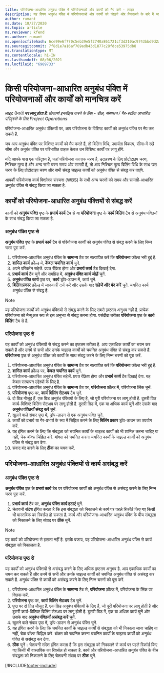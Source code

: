 ```yaml
---
title: परियोजना-आधारित अनुबंध पंक्ति में परियोजनाओं और कार्यों को मैप करें - लाइट
description: यह विषय अनुबंध पंक्ति में परियोजनाओं और कार्यों को जोड़ने और निकालने के बारे में जानकारी प्रदान करता है.
author: rumant
ms.date: 10/27/2020
ms.topic: article
ms.reviewer: kfend
ms.author: rumant
ms.openlocfilehash: 6ce99e6f770c5eb39e5f2740a861721cf3d210ac9743bbd9d2a1e1a7236f368c
ms.sourcegitcommit: 7f8d1e7a16af769adb43d1877c28fdce53975db8
ms.translationtype: MT
ms.contentlocale: hi-IN
ms.lasthandoff: 08/06/2021
ms.locfileid: "6989733"
---
```

# <a name="map-projects-and-tasks-to-a-project-based-contract-line"></a>किसी परियोजना-आधारित अनुबंध पंक्ति में परियोजनाओं और कार्यों को मानचित्र करें 

लाइट तैनाती _**पर लागू होता है:** प्रोफार्मा इनवॉइस करने के लिए - डील, संसाधन / गैर-स्टॉक आधारित परिदृश्यों के लिए Project Operations_

परियोजना-आधारित अनुबंध पंक्तियों पर, आप परियोजना के विशिष्ट कार्यों को अनुबंध पंक्ति पर मैप कर सकते हैं.

जब आप अनुबंध पंक्ति पर विशिष्ट कार्यों को मैप करते हैं, तो बिलिंग विधि, प्रभार्यता विकल्प, सीमा-में रखें सीमा और अनुबंध पंक्ति पर परिभाषित ग्राहक केवल उन विशिष्ट कार्यों पर लागू होंगे.

यदि आपके पास एक परिदृश्य है, जहां परियोजना का एक चरण है, उदाहरण के लिए प्रोटोटाइप चरण, निश्चित मूल्य है और अन्य सभी चरण समय और सामग्री हैं, तो आप निश्चित मूल्य बिलिंग विधि के साथ उस चरण के लिए प्रोटोटाइप चरण और सभी संबद्ध चाइल्ड कार्यों को अनुबंध पंक्ति से संबद्ध कर पाएंगे.

आपकी परियोजना कार्य विश्लेषण संरचना (WBS) के सभी अन्य चरणों को समय और सामग्री-आधारित अनुबंध पंक्ति से संबद्ध किया जा सकता है.

## <a name="associate-tasks-to-project-based-contract-lines"></a>कार्यों को परियोजना-आधारित अनुबंध पंक्तियों से संबद्ध करें

कार्यों को **अनुबंध पंक्ति** पृष्ठ के **प्रभार्य कार्य** टैब से या **परियोजना** पृष्ठ के **कार्य बिलिंग** टैब से अनुबंध पंक्तियों के साथ संबद्ध किया जा सकता है.

### <a name="from-the-contract-line-page"></a>अनुबंध पंक्ति पृष्ठ से

**अनुबंध पंक्ति** पृष्ठ के **प्रभार्य कार्य** टैब से परियोजना कार्यों को अनुबंध पंक्ति से संबद्ध करने के लिए निम्न चरण पूरा करें.

1. परियोजना-आधारित अनुबंध पंक्ति के **सामान्य** टैब पर सत्यापित करें कि **परियोजना** फ़ील्ड भरी हुई है.
2. **शामिल कार्य** फ़ील्ड में, **केवल चयनित कार्य** चुनें.
3. अपने परिवर्तन सहेजें. प्रपत्र रीफ़्रेश होगा और **प्रभार्य कार्य** टैब दिखाई देगा.
4. **प्रभार्य कार्य** टैब चुनें और सबग्रिड में, **अनुबंध पंक्ति कार्य जोड़ें** चुनें.
5. **अनुबंध पंक्ति कार्य** पृष्ठ पर, **कार्य** ड्रॉप-डाउन में, कार्य चुनें. 
6. **बिलिंग प्रकार** फ़ील्ड में जानकारी दर्ज करें और उसके बाद **सहेजें और बंद करें** चुनें. चयनित कार्य अनुबंध पंक्ति से संबद्ध है.

> [!NOTE]
> यह परियोजना कार्यों को अनुबंध पंक्तियों से संबद्ध करने के लिए सबसे इष्टतम अनुभव नहीं है. प्रत्येक परियोजना को मैन्युअल रूप से इस अनुभव से संबद्ध करना होगा. पसंदीदा तरीका **परियोजना** पृष्ठ के **कार्य बिलिंग** टैब से है.

### <a name="from-the-project-page"></a>परियोजना पृष्ठ से

यह कार्यों को अनुबंध पंक्तियों से संबद्ध करने का इष्टतम तरीका है. आप एकाधिक कार्यों का चयन कर सकते हैं और उनमें से सभी और उनके चाइल्ड कार्यों को चयनित अनुबंध पंक्ति से संबद्ध कर सकते हैं. **परियोजना** पृष्ठ से अनुबंध पंक्ति को कार्यों के साथ संबद्ध करने के लिए निम्न चरणों को पूरा करें.

1. परियोजना-आधारित अनुबंध पंक्ति के **सामान्य** टैब पर सत्यापित करें कि **परियोजना** फ़ील्ड भरी हुई है.
2. **शामिल कार्य** फ़ील्ड पर, **केवल चयनित कार्य** चुनें.
3. परियोजना-आधारित अनुबंध पंक्ति सहेजें. प्रपत्र रीफ़्रेश होगा और **प्रभार्य कार्य** टैब दिखाई देगा. यह केवल सत्यापन उद्देश्यों के लिए है.
4. परियोजना-आधारित अनुबंध पंक्ति के **सामान्य** टैब पर, **परियोजना** फ़ील्ड में, परियोजना लिंक चुनें.
5. **परियोजना** पृष्ठ पर, **कार्य बिलिंग सेटअप** टैब चुनें.
6. दो ग्रिड मौजूद हैं. एक ग्रिड अनुबंध पंक्तियों के लिए है, जो पूरी परियोजना पर लागू होती है. दूसरी ग्रिड कार्य-विशिष्ट बिलिंग सेटअप पर लागू होती है. दूसरी ग्रिड में, एक या अधिक कार्य चुनें और उसके बाद **अनुबंध पंक्तियाँ संबद्ध करें** चुनें.
7. खुलने वाले संवाद पृष्ठ में, ड्रॉप-डाउन से एक अनुबंध पंक्ति चुनें.
8. कार्यों को प्रभार्य या गैर-प्रभार्य के रूप में चिह्नित करने के लिए **बिलिंग प्रकार** ड्रॉप-डाउन का उपयोग करें.
9. यह इंगित करने के लिए कि संबद्धता को चयनित कार्यों के चाइल्ड कार्यों को भी शामिल करना चाहिए या नहीं, चेक बॉक्स चिह्नित करें. बॉक्स को चयनित करना चयनित कार्यों के चाइल्ड कार्यों को अनुबंध पंक्ति से संबद्ध कर देगा.
10. संवाद बंद करने के लिए **ठीक** का चयन करें.

## <a name="unassociate-tasks-from-project-based-contract-lines"></a>परियोजना-आधारित अनुबंध पंक्तियों से कार्य असंबद्ध करें

### <a name="from-the-contract-line-page"></a>अनुबंध पंक्ति पृष्ठ से

**अनुबंध पंक्ति** पृष्ठ के **प्रभार्य कार्य** टैब पर परियोजना कार्यों को अनुबंध पंक्ति से असंबद्ध करने के लिए निम्न चरण पूरा करें.

1. **प्रभार्य कार्य** टैब पर, **अनुबंध पंक्ति कार्य हटाएं** चुनें.
2. चेतावनी संदेश इंगित करता है कि इस संबद्धता को निकालने से कार्य पर पहले रिकॉर्ड किए गए किसी भी वास्तविक का रिवर्सल हो सकता है. कार्य और परियोजना-आधारित अनुबंध पंक्ति के बीच संबद्धता को निकालने के लिए संवाद पर **ठीक** चुनें. 

> [!NOTE]
> यह कार्य को परियोजना से हटाता नहीं है. इसके बजाय, यह परियोजना-आधारित अनुबंध पंक्ति से कार्य संबद्धता को निकालता है.

### <a name="from-the-project-page"></a>परियोजना पृष्ठ से

यह कार्यों को अनुबंध पंक्तियों से असंबद्ध करने के लिए अधिक इष्टतम अनुभव है. आप एकाधिक कार्यों का चयन कर सकते हैं और उनमें से सभी और उनके चाइल्ड कार्यों को चयनित अनुबंध पंक्ति से असंबद्ध कर सकते हैं. अनुबंध पंक्ति से कार्यों को असंबद्ध करने के लिए निम्न चरणों को पूरा करें.

1. परियोजना-आधारित अनुबंध पंक्ति के **सामान्य** टैब से, **परियोजना** फ़ील्ड में, परियोजना के लिंक पर क्लिक करें.
2. **परियोजना** पृष्ठ पर, **कार्य बिलिंग सेटअप** टैब चुनें.
3. पृष्ठ पर दो ग्रिड मौजूद हैं. एक ग्रिड अनुबंध पंक्तियों के लिए है, जो पूरी परियोजना पर लागू होती है और दूसरी कार्य-विशिष्ट बिलिंग सेटअप पर लागू होती है. दूसरी ग्रिड में, एक या अधिक कार्य चुनें और उसके बाद **अनुबंध पंक्तियाँ असंबद्ध करें** चुनें.
4. खुलने वाले संवाद पृष्ठ में, ड्रॉप-डाउन से अनुबंध पंक्ति चुनें.
5. यह इंगित करने के लिए कि चयनित कार्यों के चाइल्ड कार्यों से संबद्धता को भी निकाला जाना चाहिए या नहीं, चेक बॉक्स चिह्नित करें. बॉक्स को चयनित करना चयनित कार्यों के चाइल्ड कार्यों को अनुबंध पंक्ति से असंबद्ध कर देगा.
6. **ठीक** चुनें। चेतावनी संदेश इंगित करता है कि इस संबद्धता को निकालने से कार्य पर पहले रिकॉर्ड किए गए किसी भी वास्तविक का रिवर्सल हो सकता है. कार्य और परियोजना-आधारित अनुबंध पंक्ति के बीच संबद्धता को निकालने के लिए चेतावनी संवाद पर **ठीक** चुनें.


[!INCLUDE[footer-include](../../includes/footer-banner.md)]
